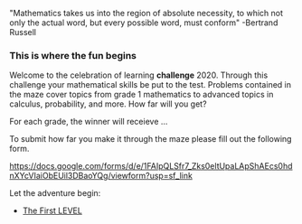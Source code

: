 "Mathematics takes us into the region of absolute necessity, to which not only the actual word, but every possible word, must conform" -Bertrand Russell 

### This is where the fun begins 
Welcome to the celebration of learning **challenge** 2020. Through this challenge your mathematical skills be put to the test. Problems contained in the maze cover topics from grade 1 mathematics to advanced topics in calculus, probability, and more. How far will you get? 

For each grade, the winner will receieve ... 

To submit how far you make it through the maze please fill out the following form. 

https://docs.google.com/forms/d/e/1FAIpQLSfr7_Zks0eltUpaLApShAEcs0hdnXYcVIaiObEUil3DBaoYQg/viewform?usp=sf_link

Let the adventure begin: 
* [The First LEVEL](DTFE0Q9.md)
 




